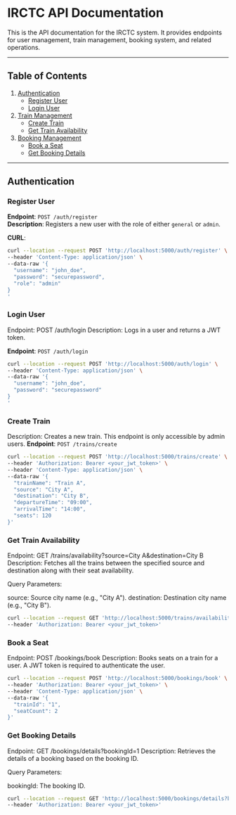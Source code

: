 # IRCTC API Documentation

This is the API documentation for the IRCTC system. It provides endpoints for user management, train management, booking system, and related operations.

---

## Table of Contents

1. [Authentication](#authentication)
    - [Register User](#register-user)
    - [Login User](#login-user)
2. [Train Management](#train-management)
    - [Create Train](#create-train)
    - [Get Train Availability](#get-train-availability)
3. [Booking Management](#booking-management)
    - [Book a Seat](#book-a-seat)
    - [Get Booking Details](#get-booking-details)

---

## Authentication

### Register User

**Endpoint**: `POST /auth/register`  
**Description**: Registers a new user with the role of either `general` or `admin`.

**CURL**:
```bash
curl --location --request POST 'http://localhost:5000/auth/register' \
--header 'Content-Type: application/json' \
--data-raw '{
  "username": "john_doe",
  "password": "securepassword",
  "role": "admin"
}
'
```
### Login User
Endpoint: POST /auth/login
Description: Logs in a user and returns a JWT token.

**Endpoint**: `POST /auth/login`  

```bash
curl --location --request POST 'http://localhost:5000/auth/login' \
--header 'Content-Type: application/json' \
--data-raw '{
  "username": "john_doe",
  "password": "securepassword"
}
'
```
### Create Train
Description: Creates a new train. This endpoint is only accessible by admin users.
**Endpoint**: `POST /trains/create`  
```bash
curl --location --request POST 'http://localhost:5000/trains/create' \
--header 'Authorization: Bearer <your_jwt_token>' \
--header 'Content-Type: application/json' \
--data-raw '{
  "trainName": "Train A",
  "source": "City A",
  "destination": "City B",
  "departureTime": "09:00",
  "arrivalTime": "14:00",
  "seats": 120
}'
```

### Get Train Availability

Endpoint: GET /trains/availability?source=City A&destination=City B
Description: Fetches all the trains between the specified source and destination along with their seat availability.

Query Parameters:

source: Source city name (e.g., "City A").
destination: Destination city name (e.g., "City B").

```bash
curl --location --request GET 'http://localhost:5000/trains/availability?source=City A&destination=City B' \
--header 'Authorization: Bearer <your_jwt_token>'
```

### Book a Seat
Endpoint: POST /bookings/book
Description: Books seats on a train for a user. A JWT token is required to authenticate the user.

```bash
curl --location --request POST 'http://localhost:5000/bookings/book' \
--header 'Authorization: Bearer <your_jwt_token>' \
--header 'Content-Type: application/json' \
--data-raw '{
  "trainId": "1",
  "seatCount": 2
}'
```

### Get Booking Details
Endpoint: GET /bookings/details?bookingId=1
Description: Retrieves the details of a booking based on the booking ID.

Query Parameters:

bookingId: The booking ID.

```bash
curl --location --request GET 'http://localhost:5000/bookings/details?bookingId=1' \
--header 'Authorization: Bearer <your_jwt_token>'
```

